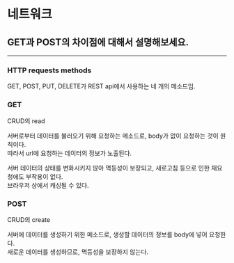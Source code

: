 # 네트워크

## GET과 POST의 차이점에 대해서 설명해보세요.

---

### HTTP requests methods

GET, POST, PUT, DELETE가 REST api에서 사용하는 네 개의 메소드임.  

### GET

CRUD의 read

서버로부터 데이터를 불러오기 위해 요청하는 메소드로, body가 없이 요청하는 것이 원칙이다.  
따라서 url에 요청하는 데이터의 정보가 노출된다.  

서버 데이터의 상태를 변화시키지 않아 멱등성이 보장되고, 새로고침 등으로 인한 재요청에도 부작용이 없다.  
브라우저 상에서 캐싱될 수 있다.

### POST

CRUD의 create

서버에 데이터를 생성하기 위한 메소드로, 생성할 데이터의 정보를 body에 넣어 요청한다.  
새로운 데이터를 생성하므로, 멱등성을 보장하지 않는다.  

